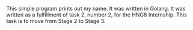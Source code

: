 This simple program prints out my name.
It was written in Golang.
It was written as a fulfillment of task 2, number 2, for the HNG8 Internship.
This task is to move from Stage 2 to Stage 3.